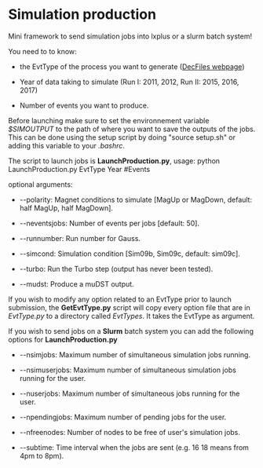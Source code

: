 # Simulation production

Mini framework to send simulation jobs into lxplus or a slurm batch system!

You need to to know:

* the EvtType of the process you want to generate ([DecFiles webpage](http://lhcb-release-area.web.cern.ch/LHCb-release-area/DOC/decfiles/releases/dev/table_evttype.php))	

* Year of data taking to simulate (Run I: 2011, 2012, Run II: 2015, 2016, 2017)

* Number of events you want to produce.
	
Before launching make sure to set the environnement variable _$SIMOUTPUT_ to the path of where you want to save the outputs of the jobs. This can be done using the setup script by doing "source setup.sh" or adding this variable to your _.bashrc_.

The script to launch jobs is **LaunchProduction.py**, usage: python LaunchProduction.py EvtType Year #Events

optional arguments:

* --polarity: Magnet conditions to simulate [MagUp or MagDown, default: half MagUp, half MagDown].

* --neventsjobs: Number of events per jobs [default: 50]. 

* --runnumber: Run number for Gauss.

* --simcond: Simulation condition [Sim09b, Sim09c, default: sim09c].

* --turbo: Run the Turbo step (output has never been tested).

* --mudst: Produce a muDST output.
	
If you wish to modify any option related to an EvtType prior to launch submission, the **GetEvtType.py** script will copy every option file that are in _EvtType.py_ to a directory called _EvtTypes_. It takes the EvtType as argument.

If you wish to send jobs on a **Slurm** batch system you can add the following options for **LaunchProduction.py**

* --nsimjobs: Maximum number of simultaneous simulation jobs running.
		
* --nsimuserjobs: Maximum number of simultaneous simulation jobs running for the user.
												
* --nuserjobs: Maximum number of simultaneous jobs running for the user.
												
* --npendingjobs: Maximum number of pending jobs for the user.

* --nfreenodes: Number of nodes to be free of user's simulation jobs.
		
* --subtime: Time interval when the jobs are sent (e.g. 16 18 means from 4pm to 8pm).
